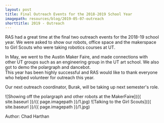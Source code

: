 ```yaml
---
layout: post
title: Final Outreach Events for the 2018-2019 School Year
imagepath: resources/blog/2019-05-07-outreach
shorttitle: 2019 - Outreach
---
```


RAS had a great time at the final two outreach events for the 2018-19 school year. We were asked to show our robots, office space and the makerspace to Girl Scouts who were taking robotics courses at UT.

In May, we went to the Austin Maker Faire, and made connections with other UT groups such as an engineering group in the UT art school. We also got to demo the polargraph and dancebot.  
This year has been highly successful and RAS would like to thank everyone who helped volunteer for outreach this year.

Our next outreach coordinator, Burak, will be taking up next semester's role.

![Showing off the polargraph and other robots at the MakerFaire]({{ site.baseurl }}/{{ page.imagepath }}/1.jpg)
![Talking to the Girl Scouts]({{ site.baseurl }}/{{ page.imagepath }}/1.jpg)

Author: Chad Harthan
